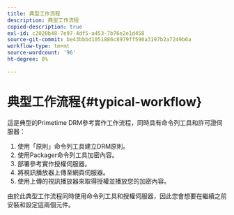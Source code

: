 ```yaml
---
title: 典型工作流程
description: 典型工作流程
copied-description: true
exl-id: c2020b48-7e97-4df5-a453-7b76e2e1d458
source-git-commit: be43bbbd1051886c8979ff590a3197b2a7249b6a
workflow-type: tm+mt
source-wordcount: '96'
ht-degree: 0%

---
```


# 典型工作流程{#typical-workflow}

這是典型的Primetime DRM參考實作工作流程，同時具有命令列工具和許可證伺服器：

1. 使用「原則」命令列工具建立DRM原則。
1. 使用Packager命令列工具加密內容。
1. 部署參考實作授權伺服器。
1. 將視訊播放器上傳至網頁伺服器。
1. 使用上傳的視訊播放器來取得授權並播放您的加密內容。

由於此典型工作流程同時使用命令列工具和授權伺服器，因此您會想要在繼續之前安裝和設定這兩個元件。
